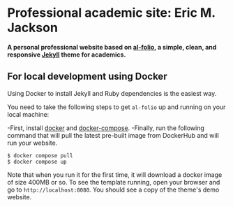 # Professional academic site: Eric M. Jackson

**A personal professional website based on [al-folio](https://github.com/alshedivat/al-folio), a simple, clean, and responsive [Jekyll](https://jekyllrb.com/) theme for academics.**

## For local development using Docker

Using Docker to install Jekyll and Ruby dependencies is the easiest way.

You need to take the following steps to get `al-folio` up and running on your local machine:

-First, install [docker](https://docs.docker.com/get-docker/) and [docker-compose](https://docs.docker.com/compose/install/). 
-Finally, run the following command that will pull the latest pre-built image from DockerHub and will run your website.

```
$ docker compose pull
$ docker compose up
```

Note that when you run it for the first time, it will download a docker image of size 400MB or so. To see the template running, open your browser and go to `http://localhost:8080`. You should see a copy of the theme's demo website.